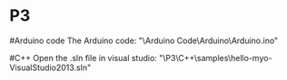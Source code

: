 # P3

#Arduino code
The Arduino code: "\Arduino Code\Arduino\Arduino.ino"

#C++
Open the .sln file in visual studio:
"\P3\C++\samples\hello-myo-VisualStudio2013.sln"
